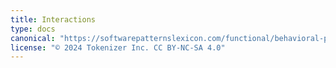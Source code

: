 ```yaml
---
title: Interactions
type: docs
canonical: "https://softwarepatternslexicon.com/functional/behavioral-patterns/interactions"
license: "© 2024 Tokenizer Inc. CC BY-NC-SA 4.0"
---
```

